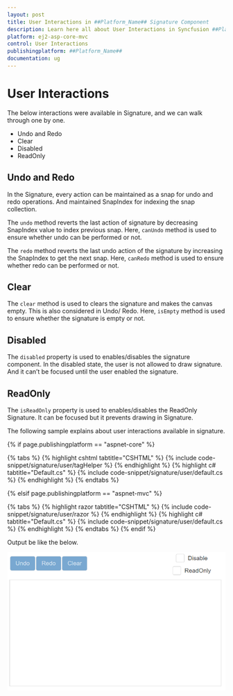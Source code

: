 ```yaml
---
layout: post
title: User Interactions in ##Platform_Name## Signature Component
description: Learn here all about User Interactions in Syncfusion ##Platform_Name## Signature component of Syncfusion Essential JS 2 and more.
platform: ej2-asp-core-mvc
control: User Interactions
publishingplatform: ##Platform_Name##
documentation: ug
---
```


# User Interactions

The below interactions were available in Signature, and we can walk through one by one.

* Undo and Redo
* Clear
* Disabled
* ReadOnly

## Undo and Redo

In the Signature, every action can be maintained as a snap for undo and redo operations. And maintained SnapIndex for indexing the snap collection.

The `undo` method reverts the last action of signature by decreasing SnapIndex value to  index previous snap. Here, `canUndo` method is used to ensure whether undo can be performed or not.

The `redo` method reverts the last undo action of the signature by increasing the SnapIndex to  get the next snap. Here, `canRedo` method is used to ensure whether redo can be performed or not.

## Clear

The `clear` method is used to clears the signature and makes the canvas empty. This is also considered in Undo/ Redo. Here, `isEmpty` method is used to ensure whether the signature is empty or not.

## Disabled

The `disabled` property is used to enables/disables the signature component. In the disabled state, the user is not allowed to draw signature. And it can’t be focused until the user enabled the signature.

## ReadOnly

The `isReadOnly` property is used to enables/disables the ReadOnly Signature. It can be focused but it prevents drawing in Signature.

The following sample explains about user interactions available in signature.

{% if page.publishingplatform == "aspnet-core" %}

{% tabs %}
{% highlight cshtml tabtitle="CSHTML" %}
{% include code-snippet/signature/user/tagHelper %}
{% endhighlight %}
{% highlight c# tabtitle="Default.cs" %}
{% include code-snippet/signature/user/default.cs %}
{% endhighlight %}
{% endtabs %}

{% elsif page.publishingplatform == "aspnet-mvc" %}

{% tabs %}
{% highlight razor tabtitle="CSHTML" %}
{% include code-snippet/signature/user/razor %}
{% endhighlight %}
{% highlight c# tabtitle="Default.cs" %}
{% include code-snippet/signature/user/default.cs %}
{% endhighlight %}
{% endtabs %}
{% endif %}

Output be like the below.

![Signature Sample](./images/user-interaction.PNG)